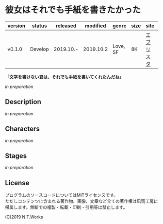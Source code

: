 # 彼女はそれでも手紙を書きたかった

| version | status | released | modified | genre | size | site | contest |
| --- | --- | --- | --- | --- | --- | --- | --- |
| v0.1.0 | Develop | 2019.10.- | 2019.10.2 | Love, SF | 8K | [エブリスタ](https://estar.jp) | [妄想コンテスト「手紙」](https://estar.jp/official_contests/159406) |

**「文字を書けない君は、それでも手紙を書いてくれたんだね」**

*in preparation*

## Description

*in preparation*

## Characters

*in preparation*

## Stages

*in preparation*

## License

プログラムのソースコードについてはMITライセンスです。  
ただしコンテンツに含まれる著作物、画像、文章など全ての著作権は凪司工房に帰属します。無断での複製・転載・印刷・引用等は禁止します。

(C)2019 N.T.Works

